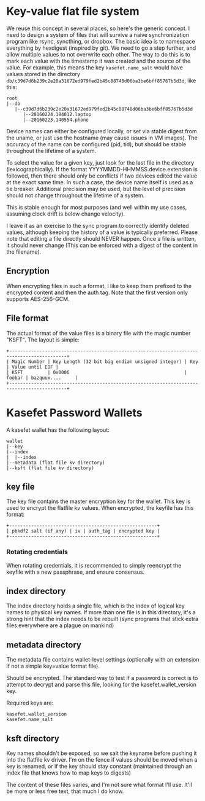 # Key-value flat file system

We reuse this concept in several places, so here's the generic concept. I need to design a system of files that will survive a naive synchronization program like rsync, syncthing, or dropbox. The basic idea is to namespace everything by hexdigest (inspired by git). We need to go a step further, and allow multiple values to not overwrite each other. The way to do this is to mark each value with the timestamp it was created and the source of the value. For example, this means the key `kasefet.name_salt` would have values stored in the directory `db/c39d7d6b239c2e20a31672ed979fed2b45c88748d06ba3be6bff85767b5d3d`, like this:

```
root
|--db
   |--c39d7d6b239c2e20a31672ed979fed2b45c88748d06ba3be6bff85767b5d3d
      |--20160224.184012.laptop
      |--20160223.140554.phone
```

Device names can either be configured locally, or set via stable digest from the uname, or just use the hostname (may cause issues in VM images). The accuracy of the name can be configured (pid, tid), but should be stable throughout the lifetime of a system.

To select the value for a given key, just look for the last file in the directory (lexicographically). If the format YYYYMMDD-HHMMSS.device.extension is followed, then there should only be conflicts if two devices edited the value at the exact same time. In such a case, the device name itself is used as a tie breaker. Additional precision may be used, but the level of precision should not change throughout the lifetime of a system.

This is stable enough for most purposes (and well within my use cases, assuming clock drift is below change velocity).

I leave it as an exercise to the sync program to correctly identify deleted values, although keeping the history of a value is typically preferred. Please note that editing a file directly should NEVER happen. Once a file is written, it should never change (This can be enforced with a digest of the content in the filename).

## Encryption

When encrypting files in such a format, I like to keep them prefixed to the encrypted content and then the auth tag. Note that the first version only supports AES-256-GCM.

## File format

The actual format of the value files is a binary file with the magic number "KSFT". The layout is simple:

```
+-------------------------------------------------------------------------------------------+
| Magic Number | Key Length (32 bit big endian unsigned integer) | Key    | Value until EOF |
| KSFT         | 0x0006                                          | foobar | bazquux....     |
+-------------------------------------------------------------------------------------------+
```

# Kasefet Password Wallets

A kasefet wallet has the following layout:

```
wallet
|--key
|--index
|  |--index
|--metadata (flat file kv directory)
|--ksft (flat file kv directory)
```

## key file

The key file contains the master encryption key for the wallet. This key is used to encrypt the flatfile kv values. When encrypted, the keyfile has this format:

```
+------------------------------------------------------+
| pbkdf2 salt (if any) | iv | auth_tag | encrypted key |
+------------------------------------------------------+
```

### Rotating credentials

When rotating credentials, it is recommended to simply reencrypt the keyfile with a new passphrase, and ensure consensus.

## index directory

The index directory holds a single file, which is the index of logical key names to physical key names. If more than one file is in this directory, it's a strong hint that the index needs to be rebuilt (sync programs that stick extra files everywhere are a plague on mankind)

## metadata directory

The metadata file contains wallet-level settings (optionally with an extension if not a simple key=value format file).

 Should be encrypted. The standard way to test if a password is correct is to attempt to decrypt and parse this file, looking for the kasefet.wallet_version key.

Required keys are:

```
kasefet.wallet_version
kasefet.name_salt
```

## ksft directory

Key names shouldn't be exposed, so we salt the keyname before pushing it into the flatfile kv driver. I'm on the fence if values should be moved when a key is renamed, or if the key should stay constant (maintained through an index file that knows how to map keys to digests)

The content of these files varies, and I'm not sure what format I'll use. It'll be more or less free text, that much I do know.
